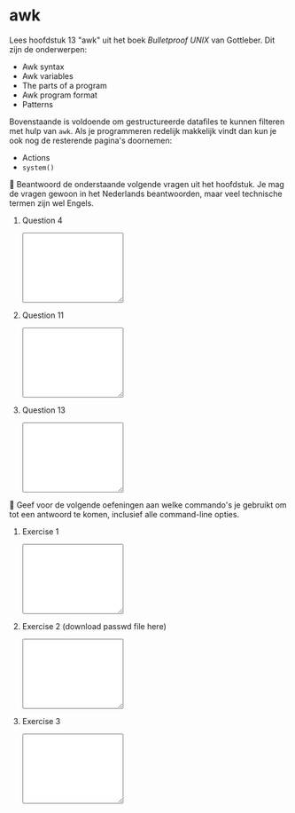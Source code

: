 # awk

Lees hoofdstuk 13 "awk" uit het boek *Bulletproof UNIX* van Gottleber. Dit zijn de onderwerpen:

- Awk syntax
- Awk variables
- The parts of a program
- Awk program format
- Patterns

Bovenstaande is voldoende om gestructureerde datafiles te kunnen filteren met hulp van `awk`. Als je programmeren redelijk makkelijk vindt dan kun je ook nog de resterende pagina's doornemen:

- Actions
- `system()`

🌵 Beantwoord de onderstaande volgende vragen uit het hoofdstuk. Je mag de vragen gewoon in het Nederlands beantwoorden, maar veel technische termen zijn wel Engels.

1.  Question 4

    <textarea name="form[q4]" rows="8" required></textarea>

1.  Question 11

    <textarea name="form[q11]" rows="8" required></textarea>

1.  Question 13

    <textarea name="form[q13]" rows="8" required></textarea>

🌵 Geef voor de volgende oefeningen aan welke commando's je gebruikt om tot een antwoord te komen, inclusief alle command-line opties.

1.  Exercise 1

    <textarea name="form[e1]" rows="8" required></textarea>

1.  Exercise 2 (download passwd file here)

    <textarea name="form[e2]" rows="8" required></textarea>

1.  Exercise 3

    <textarea name="form[e3]" rows="8" required></textarea>
